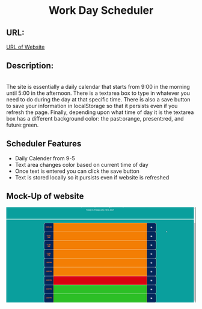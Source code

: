 <h1 align="center">Work Day Scheduler</h1>

<h2>URL:</h2><a href="https://icohen90.github.io/challenge5/"> URL of Website</a>

  <h2>Description:</h2><br> 
The site is essentially a daily calendar that starts from 9:00 in the morning until 5:00 in the afternoon. There is a textarea box to type in whatever you need to do during
the day at that specific time. There is also a save button to save your information in localStorage so that it persists even if you refresh the page. Finally, depending upon what time of day it is the textarea box has a different background color: the past:orange, present:red, and future:green.

<h2>Scheduler Features</h2>
<ul>
  <li>Daily Calender from 9-5</li>
  <li>Text area changes color based on current time of day</li>
  <li>Once text is entered you can click the save button</li>
  <li>Text is stored locally so it pursists even if website is refreshed</li>
</ul>

<h2>Mock-Up of website</h2>
<img src="https://github.com/icohen90/challenge5/blob/main/assets/images/Work%20Day%20Scheduler.gif">

